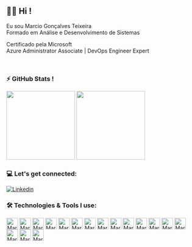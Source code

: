## 👨‍💻 Hi !

Eu sou Marcio Gonçalves Teixeira<br>
Formado em Análise e Desenvolvimento de Sistemas

Certificado pela Microsoft <br>
Azure Administrator Associate | DevOps Engineer Expert

<br>

### ⚡ GitHub Stats !
<div>
<img height="180cm" src="https://github-readme-stats.vercel.app/api?username=MarcioGTeixeira&show_icons=true&theme=highcontrast"/>
<img height="180cm" src="https://github-readme-stats.vercel.app/api/top-langs/?username=MarcioGTeixeira&layout=compact&theme=highcontrast"/>
</div>


### 💻 Let's get connected:
[![Linkedin](https://img.shields.io/badge/LinkedIn-0077B5?style=for-the-badge&logo=linkedin&logoColor=white)](https://www.linkedin.com/in/marcio-goncalves-teixeira/)


### 🛠️ Technologies & Tools I use:
<head>
<link rel="stylesheet" type='text/css' href="https://cdn.jsdelivr.net/gh/devicons/devicon@latest/devicon.min.css" />
</head>

          
<div>
<img align="center" alt="Marcio-html" height="30" width"40" src="https://cdn.jsdelivr.net/gh/devicons/devicon/icons/windows8/windows8-original.svg"/>
<img align="center" alt="Marcio-html" height="30" width"40" src="https://cdn.jsdelivr.net/gh/devicons/devicon/icons/linux/linux-original.svg"/>
<img align="center" alt="Marcio-html" height="30" width"40" src="https://cdn.jsdelivr.net/gh/devicons/devicon/icons/azure/azure-original.svg"/>
<img align="center" alt="Marcio-html" height="30" width"40" src="https://cdn.jsdelivr.net/gh/devicons/devicon/icons/vscode/vscode-original.svg"/>
<img align="center" alt="Marcio-html" height="30" width"40" src="https://cdn.jsdelivr.net/gh/devicons/devicon/icons/git/git-original.svg"/>
<img align="center" alt="Marcio-html" height="30" width"40" src="https://cdn.jsdelivr.net/gh/devicons/devicon/icons/github/github-original.svg"/>
<img align="center" alt="Marcio-html" height="30" width"40" src="https://cdn.jsdelivr.net/gh/devicons/devicon/icons/terraform/terraform-original.svg"/>
<img align="center" alt="Marcio-html" height="30" width"40" src="https://cdn.jsdelivr.net/gh/devicons/devicon/icons/docker/docker-original.svg"/>
<img align="center" alt="Marcio-html" height="30" width"40" src="https://cdn.jsdelivr.net/gh/devicons/devicon/icons/kubernetes/kubernetes-plain.svg"/>
<img align="center" alt="Marcio-html" height="30" width"40" src="https://cdn.jsdelivr.net/gh/devicons/devicon/icons/grafana/grafana-original.svg"/>
<img align="center" alt="Marcio-html" height="30" width"40" src="https://cdn.jsdelivr.net/gh/devicons/devicon/icons/prometheus/prometheus-original.svg"/>
<img align="center" alt="Marcio-html" height="30" width"40" src="https://cdn.jsdelivr.net/gh/devicons/devicon/icons/googlecloud/googlecloud-original.svg"/>
<img align="center" alt="Marcio-html" height="30" width"40" src="https://cdn.jsdelivr.net/gh/devicons/devicon@latest/icons/java/java-original.svg"/>
<img align="center" alt="Marcio-html" height="30" width"40" src="https://cdn.jsdelivr.net/gh/devicons/devicon@latest/icons/spring/spring-original.svg"/>
<img align="center" alt="Marcio-html" height="30" width"40" src="https://cdn.jsdelivr.net/gh/devicons/devicon@latest/icons/postman/postman-original.svg"/>
<img align="center" alt="Marcio-html" height="30" width"40" src="https://cdn.jsdelivr.net/gh/devicons/devicon@latest/icons/amazonwebservices/amazonwebservices-original-wordmark.svg"/>
<img align="center" alt="Marcio-html" height="30" width"40" src="https://cdn.jsdelivr.net/gh/devicons/devicon@latest/icons/mongodb/mongodb-original-wordmark.svg"/>
</div>
